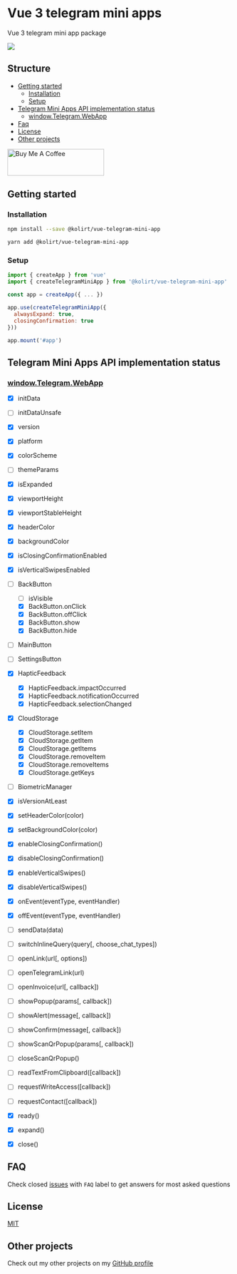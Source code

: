 # Vue 3 telegram mini apps
Vue 3 telegram mini app package

<img src="https://img.shields.io/static/v1?label=Made%20with&message=VueJS&color=limegreen&style=for-the-badge&logo=vue.js" />

## Structure
- [Getting started](#getting-started)
  - [Installation](#installation)
  - [Setup](#setup)
- [Telegram Mini Apps API implementation status](#telegram-mini-apps-api-implementation-status)
  - [window.Telegram.WebApp](#windowtelegramwebapp)
- [Faq](#faq)
- [License](#license)
- [Other projects](#other-projects)

<a href="https://www.buymeacoffee.com/kolirt" target="_blank">
  <img src="https://cdn.buymeacoffee.com/buttons/v2/arial-yellow.png" alt="Buy Me A Coffee" style="height: 60px !important;width: 217px !important;" >
</a>


## Getting started

### Installation
```bash
npm install --save @kolirt/vue-telegram-mini-app

yarn add @kolirt/vue-telegram-mini-app
```


### Setup
```javascript
import { createApp } from 'vue'
import { createTelegramMiniApp } from '@kolirt/vue-telegram-mini-app'

const app = createApp({ ... })

app.use(createTelegramMiniApp({
  alwaysExpand: true,
  closingConfirmation: true
}))

app.mount('#app')
```


## Telegram Mini Apps API implementation status

### [window.Telegram.WebApp](https://core.telegram.org/bots/webapps#initializing-mini-apps)
- [X] initData
- [ ] initDataUnsafe
- [X] version
- [X] platform
- [X] colorScheme
- [ ] themeParams
- [X] isExpanded
- [X] viewportHeight
- [X] viewportStableHeight
- [X] headerColor
- [X] backgroundColor
- [X] isClosingConfirmationEnabled
- [X] isVerticalSwipesEnabled
- [ ] BackButton
  - [ ] isVisible
  - [X] BackButton.onClick
  - [X] BackButton.offClick
  - [X] BackButton.show
  - [X] BackButton.hide
- [ ] MainButton
- [ ] SettingsButton
- [X] HapticFeedback
  - [X] HapticFeedback.impactOccurred
  - [X] HapticFeedback.notificationOccurred
  - [X] HapticFeedback.selectionChanged
- [X] CloudStorage
  - [X] CloudStorage.setItem
  - [X] CloudStorage.getItem
  - [X] CloudStorage.getItems
  - [X] CloudStorage.removeItem
  - [X] CloudStorage.removeItems
  - [X] CloudStorage.getKeys
- [ ] BiometricManager
- [X] isVersionAtLeast
- [X] setHeaderColor(color)
- [X] setBackgroundColor(color)
- [X] enableClosingConfirmation()
- [X] disableClosingConfirmation()
- [X] enableVerticalSwipes()
- [X] disableVerticalSwipes()
- [X] onEvent(eventType, eventHandler)
- [X] offEvent(eventType, eventHandler)
- [ ] sendData(data)
- [ ] switchInlineQuery(query[, choose_chat_types])
- [ ] openLink(url[, options])
- [ ] openTelegramLink(url)
- [ ] openInvoice(url[, callback])
- [ ] showPopup(params[, callback])
- [ ] showAlert(message[, callback])
- [ ] showConfirm(message[, callback])
- [ ] showScanQrPopup(params[, callback])
- [ ] closeScanQrPopup()
- [ ] readTextFromClipboard([callback])
- [ ] requestWriteAccess([callback])
- [ ] requestContact([callback])
- [X] ready()
- [X] expand()
- [X] close()


## FAQ
Check closed [issues](https://github.com/kolirt/vue-telegram-mini-app/issues) with `FAQ` label to get answers for most asked
questions


## License
[MIT](./LICENSE)


## Other projects
Check out my other projects on my [GitHub profile](https://github.com/kolirt)
